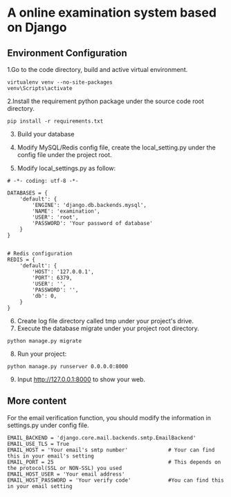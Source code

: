 # A online examination system based on Django
## Environment Configuration
1.Go to the code directory, build and active virtual environment.
```
virtualenv venv --no-site-packages
venv\Scripts\activate
```
2.Install the requirement python package under the source code root directory.
```
pip install -r requirements.txt
```
3. Build your database <br>
4. Modify MySQL/Redis config file, create the local_setting.py under the config file under the project root.

5. Modify local_settings.py as follow:
```
# -*- coding: utf-8 -*-

DATABASES = {
    'default': {
        'ENGINE': 'django.db.backends.mysql',
        'NAME': 'examination',
        'USER': 'root',
        'PASSWORD': 'Your password of database'
    }
}


# Redis configuration
REDIS = {
    'default': {
        'HOST': '127.0.0.1',
        'PORT': 6379,
        'USER': '',
        'PASSWORD': '',
        'db': 0,
    }
}
```
6. Create log file directory called tmp under your project's drive.
7. Execute the database migrate under your project root directory.
```
python manage.py migrate
```
8. Run your project:
```
python manage.py runserver 0.0.0.0:8000
```
9. Input  http://127.0.0.1:8000 to show your web.

## More content
For the email verification function, you should modify the information in settings.py under config file.
```
EMAIL_BACKEND = 'django.core.mail.backends.smtp.EmailBackend'
EMAIL_USE_TLS = True
EMAIL_HOST = 'Your email's smtp number'             # Your can find this in your email's setting                     
EMAIL_PORT = 25                                     # This depends on the protocol(SSL or NON-SSL) you used
EMAIL_HOST_USER = 'Your email address'
EMAIL_HOST_PASSWORD = 'Your verify code'            #You can find this in your email setting
```
